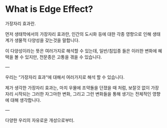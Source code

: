 # What is Edge Effect?
가장자리 효과란.

먼저 생태학에서의 가장자리 효과란, 인간의 도시화 등에 대한 각종 영향으로 인해 생태계가 생물적 다양성을 갖는것을 말합니다.

이 다양성이라는 뜻은 여러가지로 해석할 수 있는데, 일반/침입종 들은 이러한 변화에 혜택을 볼 수 있지만, 전문종은 고통을 겪을 수 있습니다.

—

우리는 “가장자리 효과“에 대해서 여러가지로 해석 할 수 있습니다.

제가 생각한 가장자리 효과는, 마치 우물에 조약돌을 던졌을 때 처럼, 보잘것 없이 가장자리 시작되는 그러한 자그마한 변화, 그리고 그런 변화들을 통해 생기는 전체적인 영향에 대해 생각합니다.

—

다양한 우리의 자유로운 개성으로부터.
